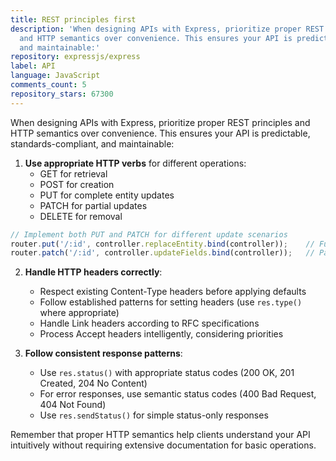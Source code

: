 ```yaml
---
title: REST principles first
description: 'When designing APIs with Express, prioritize proper REST principles
  and HTTP semantics over convenience. This ensures your API is predictable, standards-compliant,
  and maintainable:'
repository: expressjs/express
label: API
language: JavaScript
comments_count: 5
repository_stars: 67300
---
```


When designing APIs with Express, prioritize proper REST principles and HTTP semantics over convenience. This ensures your API is predictable, standards-compliant, and maintainable:

1. **Use appropriate HTTP verbs** for different operations:
   - GET for retrieval
   - POST for creation
   - PUT for complete entity updates
   - PATCH for partial updates
   - DELETE for removal

```javascript
// Implement both PUT and PATCH for different update scenarios
router.put('/:id', controller.replaceEntity.bind(controller));    // Full entity replacement
router.patch('/:id', controller.updateFields.bind(controller));   // Partial update
```

2. **Handle HTTP headers correctly**:
   - Respect existing Content-Type headers before applying defaults
   - Follow established patterns for setting headers (use `res.type()` where appropriate)
   - Handle Link headers according to RFC specifications
   - Process Accept headers intelligently, considering priorities

3. **Follow consistent response patterns**:
   - Use `res.status()` with appropriate status codes (200 OK, 201 Created, 204 No Content)
   - For error responses, use semantic status codes (400 Bad Request, 404 Not Found)
   - Use `res.sendStatus()` for simple status-only responses

Remember that proper HTTP semantics help clients understand your API intuitively without requiring extensive documentation for basic operations.